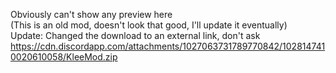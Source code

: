 Obviously can't show any preview here  
(This is an old mod, doesn't look that good, I'll update it eventually)  
Update: Changed the download to an external link, don't ask  
https://cdn.discordapp.com/attachments/1027063731789770842/1028147410020610058/KleeMod.zip